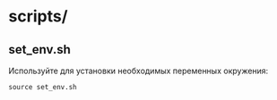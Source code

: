 # scripts/
## set_env.sh
Используйте для установки необходимых переменных окружения:

    source set_env.sh
